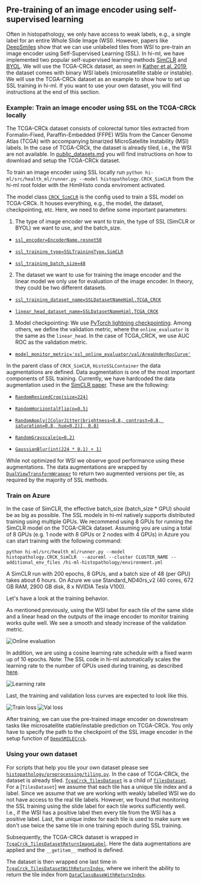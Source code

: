 ## Pre-training of an image encoder using self-supervised learning
Often in histopathology, we only have access to weak labels, e.g., a single label for an entire Whole Slide Image (WSI). However, papers like [DeepSmiles](https://arxiv.org/abs/2107.09405) show that we can use unlabeled tiles from WSI to pre-train an image encoder using Self-Supervised Learning (SSL). In hi-ml, we have implemented two popular self-supervised learning methods [SimCLR](https://arxiv.org/abs/2002.05709) and [BYOL](https://arxiv.org/abs/2006.07733). We will use the TCGA-CRCk dataset, as seen in [Kather et al. 2019](https://www.ncbi.nlm.nih.gov/pmc/articles/PMC7423299/), the dataset comes with binary WSI labels (microsatellite stable or instable). We will use the TCGA-CRCk dataset as an example to show how to set up SSL training in hi-ml. If you want to use your own dataset, you will find instructions at the end of this section. 

### Example: Train an image encoder using SSL on the TCGA-CRCk locally 
The TCGA-CRCk dataset consists of colorectal tumor tiles extracted from Formalin-Fixed, Paraffin-Embedded (FFPE) WSIs from the Cancer Genome Atlas (TCGA) with accompanying binarized MicroSatellite Instability (MSI) labels. In the case of TCGA-CRCk, the dataset is already tiled, i.e., the WSI are not available. In [public_datasets.md](./public_datasets.md) you will find instructions on how to download and setup the TCGA-CRCk dataset.

To train an image encoder using SSL locally run
```python hi-ml/src/health_ml/runner.py --model histopathology.CRCK_SimCLR```
from the hi-ml root folder with the HimlHisto conda enviroment activated. 

The model class [```CRCK_SimCLR```](https://github.com/microsoft/hi-ml/blob/7f4baadaa8bc0d08a4895ca896ebc3f68ea6a4f8/hi-ml-histopathology/src/histopathology/configs/SSL/CRCK_SimCLRContainer.py#L24) is the config used to train a SSL model on TCGA-CRCk. It houses everything, e.g., the model, the dataset, checkpointing, etc. Here, we need to define some important parameters:

1. The type of image encoder we want to train, the type of SSL (SimCLR or BYOL) we want to use, and the batch_size.

  + [```ssl_encoder=EncoderName.resnet50```](https://github.com/microsoft/hi-ml/blob/7f4baadaa8bc0d08a4895ca896ebc3f68ea6a4f8/hi-ml-histopathology/src/histopathology/configs/SSL/CRCK_SimCLRContainer.py#L52)

  + [```ssl_training_type=SSLTrainingType.SimCLR```](https://github.com/microsoft/hi-ml/blob/7f4baadaa8bc0d08a4895ca896ebc3f68ea6a4f8/hi-ml-histopathology/src/histopathology/configs/SSL/CRCK_SimCLRContainer.py#L53)

  + [```ssl_training_batch_size=48```](https://github.com/microsoft/hi-ml/blob/7f4baadaa8bc0d08a4895ca896ebc3f68ea6a4f8/hi-ml-histopathology/src/histopathology/configs/SSL/CRCK_SimCLRContainer.py#L51)

2. The dataset we want to use for training the image encoder and the linear model we only use for evaluation of the image encoder. In theory, they could be two different datasets.

  + [```ssl_training_dataset_name=SSLDatasetNameHiml.TCGA_CRCK```](https://github.com/microsoft/hi-ml/blob/7f4baadaa8bc0d08a4895ca896ebc3f68ea6a4f8/hi-ml-histopathology/src/histopathology/configs/SSL/CRCK_SimCLRContainer.py#L40)

  + [```linear_head_dataset_name=SSLDatasetNameHiml.TCGA_CRCK```](https://github.com/microsoft/hi-ml/blob/7f4baadaa8bc0d08a4895ca896ebc3f68ea6a4f8/hi-ml-histopathology/src/histopathology/configs/SSL/CRCK_SimCLRContainer.py#L41)

3. Model checkpointing: We use [PyTorch lightning checkpointing](https://pytorch-lightning.readthedocs.io/en/stable/common/checkpointing.html). Among others, we define the validation metric, where the ```online_evaluator``` is the same as the ```linear_head```. In the case of TCGA_CRCK, we use AUC ROC as the validation metric. 

  + [```model_monitor_metric='ssl_online_evaluator/val/AreaUnderRocCurve'```](https://github.com/microsoft/hi-ml/blob/7f4baadaa8bc0d08a4895ca896ebc3f68ea6a4f8/hi-ml-histopathology/src/histopathology/configs/SSL/CRCK_SimCLRContainer.py#L48)

In the parent class of ```CRCK_SimCLR```, ```HistoSSLContainer``` the data augmentations are defined. Data augmentation is one of the most important components of SSL training. Currently, we have hardcoded the data augmentation used in the [SimCLR paper](https://arxiv.org/abs/2002.05709). These are the following:

  + [```RandomResizedCrop(size=224)```](https://github.com/microsoft/hi-ml/blob/341afee5869d0d8d5db99283c06959d73517d8b7/hi-ml-histopathology/src/histopathology/configs/SSL/HistoSimCLRContainer.py#L57)

  + [```RandomHorizontalFlip(p=0.5)```](https://github.com/microsoft/hi-ml/blob/341afee5869d0d8d5db99283c06959d73517d8b7/hi-ml-histopathology/src/histopathology/configs/SSL/HistoSimCLRContainer.py#L58)

  + [```RandomApply([ColorJitter(brightness=0.8, contrast=0.8, saturation=0.8, hue=0.2)], 0.8)```](https://github.com/microsoft/hi-ml/blob/341afee5869d0d8d5db99283c06959d73517d8b7/hi-ml-histopathology/src/histopathology/configs/SSL/HistoSimCLRContainer.py#L59)

  + [```RandomGrayscale(p=0.2)```](https://github.com/microsoft/hi-ml/blob/341afee5869d0d8d5db99283c06959d73517d8b7/hi-ml-histopathology/src/histopathology/configs/SSL/HistoSimCLRContainer.py#L60)

  + [```GaussianBlur(int(224 * 0.1) + 1)```](https://github.com/microsoft/hi-ml/blob/341afee5869d0d8d5db99283c06959d73517d8b7/hi-ml-histopathology/src/histopathology/configs/SSL/HistoSimCLRContainer.py#L61)

While not optimized for WSI we observe good performance using these augmentations. The data augmentations are wrapped by [```DualViewTransformWrapper```](https://github.com/microsoft/hi-ml/blob/ff24cc34c85b1f4f1692419cbbb3a9818127c9c6/hi-ml-histopathology/src/SSL/data/transforms_utils.py#L74) to return two augmented versions per tile, as required by the majority of SSL methods.

### Train on Azure 

In the case of SimCLR, the effective batch_size (batch_size * GPU) should be as big as possible. The SSL models in hi-ml natively supports distributed training using multiple GPUs. We recommend using 8 GPUs for running the SimCLR model on the TCGA-CRCk dataset. Assuming you are using a total of 8  GPUs (e.g. 1 node with 8 GPUs or 2 nodes with 4 GPUs) in Azure you can start training with the following command: 

```python hi-ml/src/health_ml/runner.py --model histopathology.CRCK_SimCLR  --azureml --cluster CLUSTER_NAME --additional_env_files /hi-ml-histopathology/environment.yml``` 

A SimCLR run with 200 epochs, 8 GPUs, and a batch size of 48 (per GPU) takes about 6 hours. On Azure we use Standard_ND40rs_v2 (40 cores, 672 GB RAM, 2900 GB disk, 8 x NVIDIA Tesla V100).

Let's have a look at the training behavior. 
 
As mentioned previously, using the WSI label for each tile of the same slide and a linear head on the outputs of the image encoder to monitor training works quite well. We see a smooth and steady increase of the validation metric.

![Online evaluation](./doc_images/online_eval.png)

In addition, we are using a cosine learning rate schedule with a fixed warm up of 10 epochs. Note: The SSL code in hi-ml automatically scales the learning rate to the number of GPUs used during training, as described [here](https://arxiv.org/abs/1706.02677).

![Learning rate](./doc_images/learning_rate.png)

Last, the training and validation loss curves are expected to look like this. 

![Train loss](./doc_images/train_loss.png)
![Val loss](./doc_images/val_loss.png)

After training, we can use the pre-trained image encoder on downstream tasks like microsatellite stable/instable prediction on TCGA-CRCk. You only have to specify the path to the checkpoint of the SSL image encoder in the setup function of [```DeepSMILECrck```](https://github.com/microsoft/hi-ml/blob/341afee5869d0d8d5db99283c06959d73517d8b7/hi-ml-histopathology/src/histopathology/configs/classification/DeepSMILECrck.py#L60).

### Using your own dataset 

For scripts that help you tile your own dataset please see [```histopathology/preprocessing/tiling.py```](https://github.com/microsoft/hi-ml/blob/main/hi-ml-histopathology/src/histopathology/preprocessing/tiling.py). In the case of TCGA-CRCk, the dataset is already tiled. [```TcgaCrck_TilesDataset```](https://github.com/microsoft/hi-ml/blob/main/hi-ml-histopathology/src/histopathology/datasets/tcga_crck_tiles_dataset.py) is a child of [```TilesDataset```](https://github.com/microsoft/hi-ml/blob/main/hi-ml-histopathology/src/histopathology/datasets/base_dataset.py). For a [```TilesDataset```] we assume that each tile has a unique tile index and a label. Since we assume that we are working with weakly labelled WSI we do not have access to the real tile labels. However, we found that monitoring the SSL training using the slide label for each tile works sufficiently well. I.e., if the WSI has a positive label then every tile from the WSI has a positive label. Last, the unique index for each tile is used to make sure we don't use twice the same tile in one training epoch during SSL training. 


Subsequently, the TCGA-CRCk dataset is wrapped in [```TcgaCrck_TilesDatasetReturnImageLabel```](https://github.com/microsoft/hi-ml/blob/main/hi-ml-histopathology/src/histopathology/datasets/tcga_crck_tiles_dataset.py). Here the data augmentations are applied and the ```__getitem__``` method is defined. 

The dataset is then wrapped one last time in [```TcgaCrck_TilesDatasetWithReturnIndex```](https://github.com/microsoft/hi-ml/blob/main/hi-ml-histopathology/src/histopathology/datasets/tcga_crck_tiles_dataset.py), where we inherit the ability to return the tile index from [```DataClassBaseWithReturnIndex```](https://github.com/microsoft/hi-ml/blob/main/hi-ml-histopathology/src/SSL/data/dataset_cls_utils.py).